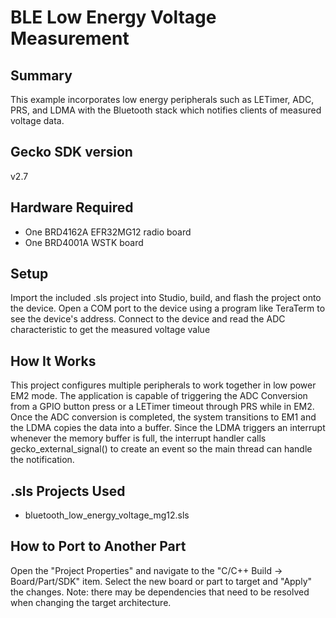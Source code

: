 # BLE Low Energy Voltage Measurement #

## Summary ##

This example incorporates low energy peripherals such as LETimer, ADC, PRS, and LDMA with the Bluetooth stack which notifies clients of measured voltage data.

## Gecko SDK version ##

v2.7

## Hardware Required ##

- One BRD4162A EFR32MG12 radio board
- One BRD4001A WSTK board

## Setup ##

Import the included .sls project into Studio, build, and flash the project onto the device. Open a COM port to the device using a program like TeraTerm to see the device's address. Connect to the device and read the ADC characteristic to get the measured voltage value

## How It Works ##

This project configures multiple peripherals to work together in low power EM2 mode. The application is capable of triggering the ADC Conversion from a GPIO button press or a LETimer timeout through PRS while in EM2. Once the ADC conversion is completed, the system transitions to EM1 and the LDMA copies the data into a buffer. Since the LDMA triggers an interrupt whenever the memory buffer is full, the interrupt handler calls gecko_external_signal() to create an event so the main thread can handle the notification.

## .sls Projects Used ##

- bluetooth_low_energy_voltage_mg12.sls

## How to Port to Another Part ##

Open the "Project Properties" and navigate to the "C/C++ Build -> Board/Part/SDK" item. Select the new board or part to target and "Apply" the changes. Note: there may be dependencies that need to be resolved when changing the target architecture.
